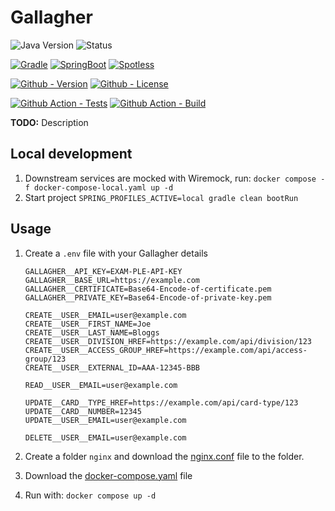 # Gallagher

![Java Version](https://img.shields.io/badge/Temurin-21-green?style=flat-square&logo=eclipse-adoptium)
![Status](https://img.shields.io/badge/Status-Beta-yellowgreen?style=flat-square)

[![Gradle](https://img.shields.io/badge/Gradle-8.13.0-informational?style=flat-square&logo=gradle)](https://github.com/gradle/gradle)
[![SpringBoot](https://img.shields.io/badge/SpringBoot-3.4.3-informational?style=flat-square&logo=springboot)](https://github.com/spring-projects/spring-boot)
[![Spotless](https://img.shields.io/badge/Spotless-7.0.2-informational?style=flat-square)](https://github.com/diffplug/spotless)

[![Github - Version](https://img.shields.io/github/v/tag/Buried-In-Code/Gallagher?logo=Github&label=Version&style=flat-square)](https://github.com/Buried-In-Code/Gallagher/tags)
[![Github - License](https://img.shields.io/github/license/Buried-In-Code/Gallagher?logo=Github&label=License&style=flat-square)](https://opensource.org/licenses/MIT)

[![Github Action - Tests](https://img.shields.io/github/actions/workflow/status/Buried-In-Code/Gallagher/integration.yaml?branch=main&logo=githubactions&label=Tests&style=flat-square)](https://github.com/Buried-In-Code/Gallagher/actions/workflows/integration.yaml)
[![Github Action - Build](https://img.shields.io/github/actions/workflow/status/Buried-In-Code/Gallagher/deployment.yaml?branch=main&logo=githubactions&label=Build&style=flat-square)](https://github.com/Buried-In-Code/Gallagher/actions/workflows/deployment.yaml)

__TODO:__ Description

## Local development

1. Downstream services are mocked with Wiremock, run: `docker compose -f docker-compose-local.yaml up -d`
2. Start project `SPRING_PROFILES_ACTIVE=local gradle clean bootRun`

## Usage

1. Create a `.env` file with your Gallagher details
    ```dotenv
    GALLAGHER__API_KEY=EXAM-PLE-API-KEY
    GALLAGHER__BASE_URL=https://example.com
    GALLAGHER__CERTIFICATE=Base64-Encode-of-certificate.pem
    GALLAGHER__PRIVATE_KEY=Base64-Encode-of-private-key.pem

    CREATE__USER__EMAIL=user@example.com
    CREATE__USER__FIRST_NAME=Joe
    CREATE__USER__LAST_NAME=Bloggs
    CREATE__USER__DIVISION_HREF=https://example.com/api/division/123
    CREATE__USER__ACCESS_GROUP_HREF=https://example.com/api/access-group/123
    CREATE__USER__EXTERNAL_ID=AAA-12345-BBB

    READ__USER__EMAIL=user@example.com

    UPDATE__CARD__TYPE_HREF=https://example.com/api/card-type/123
    UPDATE__CARD__NUMBER=12345
    UPDATE__USER__EMAIL=user@example.com

    DELETE__USER__EMAIL=user@example.com
    ```

2. Create a folder `nginx` and download the [nginx.conf](./nginx/nginx.conf) file to the folder.
2. Download the [docker-compose.yaml](./docker-compose.yaml) file
3. Run with: `docker compose up -d`
